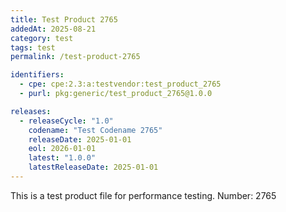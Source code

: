 ```yaml
---
title: Test Product 2765
addedAt: 2025-08-21
category: test
tags: test
permalink: /test-product-2765

identifiers:
  - cpe: cpe:2.3:a:testvendor:test_product_2765
  - purl: pkg:generic/test_product_2765@1.0.0

releases:
  - releaseCycle: "1.0"
    codename: "Test Codename 2765"
    releaseDate: 2025-01-01
    eol: 2026-01-01
    latest: "1.0.0"
    latestReleaseDate: 2025-01-01
---
```


This is a test product file for performance testing. Number: 2765
